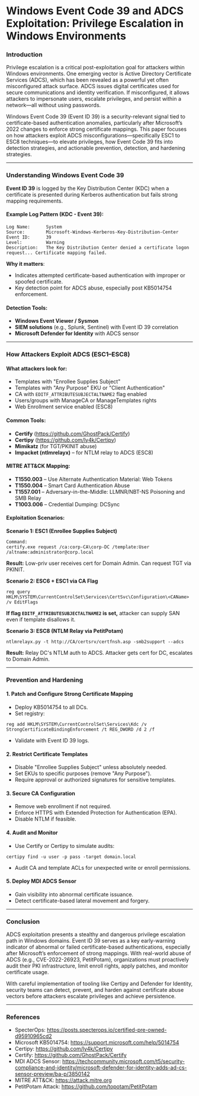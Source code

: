 # Windows Event Code 39 and ADCS Exploitation: Privilege Escalation in Windows Environments

### Introduction

Privilege escalation is a critical post-exploitation goal for attackers within Windows environments. One emerging vector is Active Directory Certificate Services (ADCS), which has been revealed as a powerful yet often misconfigured attack surface. ADCS issues digital certificates used for secure communications and identity verification. If misconfigured, it allows attackers to impersonate users, escalate privileges, and persist within a network—all without using passwords.

Windows Event Code 39 (Event ID 39) is a security-relevant signal tied to certificate-based authentication anomalies, particularly after Microsoft’s 2022 changes to enforce strong certificate mappings. This paper focuses on how attackers exploit ADCS misconfigurations—specifically ESC1 to ESC8 techniques—to elevate privileges, how Event Code 39 fits into detection strategies, and actionable prevention, detection, and hardening strategies.

---

### Understanding Windows Event Code 39

**Event ID 39** is logged by the Key Distribution Center (KDC) when a certificate is presented during Kerberos authentication but fails strong mapping requirements. 

#### Example Log Pattern (KDC - Event 39):
```
Log Name:      System
Source:        Microsoft-Windows-Kerberos-Key-Distribution-Center
Event ID:      39
Level:         Warning
Description:   The Key Distribution Center denied a certificate logon request... Certificate mapping failed.
```

**Why it matters**:
- Indicates attempted certificate-based authentication with improper or spoofed certificate.
- Key detection point for ADCS abuse, especially post KB5014754 enforcement.

#### Detection Tools:
- **Windows Event Viewer / Sysmon**
- **SIEM solutions** (e.g., Splunk, Sentinel) with Event ID 39 correlation
- **Microsoft Defender for Identity** with ADCS sensor

---

### How Attackers Exploit ADCS (ESC1–ESC8)

#### What attackers look for:
- Templates with "Enrollee Supplies Subject"
- Templates with "Any Purpose" EKU or "Client Authentication"
- CA with `EDITF_ATTRIBUTESUBJECTALTNAME2` flag enabled
- Users/groups with ManageCA or ManageTemplates rights
- Web Enrollment service enabled (ESC8)

#### Common Tools:
- **Certify** (https://github.com/GhostPack/Certify)
- **Certipy** (https://github.com/ly4k/Certipy)
- **Mimikatz** (for TGT/PKINIT abuse)
- **Impacket (ntlmrelayx)** – for NTLM relay to ADCS (ESC8)

#### MITRE ATT&CK Mapping:
- **T1550.003** – Use Alternate Authentication Material: Web Tokens
- **T1550.004** – Smart Card Authentication Abuse
- **T1557.001** – Adversary-in-the-Middle: LLMNR/NBT-NS Poisoning and SMB Relay
- **T1003.006** – Credential Dumping: DCSync

#### Exploitation Scenarios:

**Scenario 1: ESC1 (Enrollee Supplies Subject)**
```
Command:
certify.exe request /ca:corp-CA\corp-DC /template:User /altname:administrator@corp.local
```
**Result:** Low-priv user receives cert for Domain Admin. Can request TGT via PKINIT.

**Scenario 2: ESC6 + ESC1 via CA Flag**
```
reg query HKLM\SYSTEM\CurrentControlSet\Services\CertSvc\Configuration\<CAName> /v EditFlags
```
**If flag `EDITF_ATTRIBUTESUBJECTALTNAME2` is set,** attacker can supply SAN even if template disallows it.

**Scenario 3: ESC8 (NTLM Relay via PetitPotam)**
```
ntlmrelayx.py -t http://CA/certsrv/certfnsh.asp -smb2support --adcs
```
**Result:** Relay DC's NTLM auth to ADCS. Attacker gets cert for DC, escalates to Domain Admin.

---

### Prevention and Hardening

#### 1. **Patch and Configure Strong Certificate Mapping**
- Deploy KB5014754 to all DCs.
- Set registry:
```
reg add HKLM\SYSTEM\CurrentControlSet\Services\Kdc /v StrongCertificateBindingEnforcement /t REG_DWORD /d 2 /f
```
- Validate with Event ID 39 logs.

#### 2. **Restrict Certificate Templates**
- Disable "Enrollee Supplies Subject" unless absolutely needed.
- Set EKUs to specific purposes (remove "Any Purpose").
- Require approval or authorized signatures for sensitive templates.

#### 3. **Secure CA Configuration**
- Remove web enrollment if not required.
- Enforce HTTPS with Extended Protection for Authentication (EPA).
- Disable NTLM if feasible.

#### 4. **Audit and Monitor**
- Use Certify or Certipy to simulate audits:
```
certipy find -u user -p pass -target domain.local
```
- Audit CA and template ACLs for unexpected write or enroll permissions.

#### 5. **Deploy MDI ADCS Sensor**
- Gain visibility into abnormal certificate issuance.
- Detect certificate-based lateral movement and forgery.

---

### Conclusion

ADCS exploitation presents a stealthy and dangerous privilege escalation path in Windows domains. Event ID 39 serves as a key early-warning indicator of abnormal or failed certificate-based authentications, especially after Microsoft’s enforcement of strong mappings. With real-world abuse of ADCS (e.g., CVE-2022-26923, PetitPotam), organizations must proactively audit their PKI infrastructure, limit enroll rights, apply patches, and monitor certificate usage.

With careful implementation of tooling like Certipy and Defender for Identity, security teams can detect, prevent, and harden against certificate abuse vectors before attackers escalate privileges and achieve persistence.

---

### References
- SpecterOps: https://posts.specterops.io/certified-pre-owned-d95910965cd2
- Microsoft KB5014754: https://support.microsoft.com/help/5014754
- Certipy: https://github.com/ly4k/Certipy
- Certify: https://github.com/GhostPack/Certify
- MDI ADCS Sensor: https://techcommunity.microsoft.com/t5/security-compliance-and-identity/microsoft-defender-for-identity-adds-ad-cs-sensor-preview/ba-p/3850142
- MITRE ATT&CK: https://attack.mitre.org
- PetitPotam Attack: https://github.com/topotam/PetitPotam
